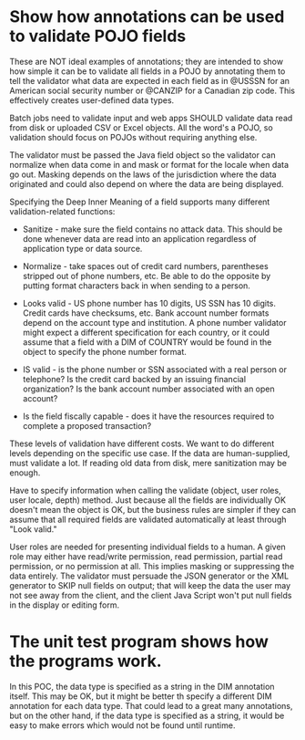 # Show how annotations can be used to validate POJO fields

These are NOT ideal examples of annotations; they are intended to show how simple it can be to validate all fields in a POJO by annotating them to tell the validator what data are expected in each field as in @USSSN for an American social security number or @CANZIP for a Canadian zip code.  This effectively creates user-defined data types.

Batch jobs need to validate input and web apps SHOULD validate data read from disk or uploaded CSV or Excel objects.  All the word's a POJO, so validation should focus on POJOs without requiring anything else.
 
The validator must be passed the Java field object so the validator can normalize when data come in and mask or format for the locale when data go out.  Masking depends on the laws of the jurisdiction where the data originated and could also depend on where the data are being displayed.
 
Specifying the Deep Inner Meaning of a field supports many different validation-related functions:

* Sanitize - make sure the field contains no attack data.  This should be done whenever data are read into an application regardless of application type or data source.
 
* Normalize - take spaces out of credit card numbers, parentheses stripped out of phone numbers, etc.  Be able to do the opposite by putting format characters back in when sending to a person.
 
* Looks valid - US phone number has 10 digits, US SSN has 10 digits.  Credit cards have checksums, etc.  Bank account number formats depend on the account type and institution.  A phone number validator might expect a different specification for each country, or it could assume that a field with a DIM of COUNTRY would be found in the object to specify the phone number format.
 
* IS valid - is the phone number or SSN associated with a real person or telephone?  Is the credit card backed by an issuing financial organization?  Is the bank account number associated with an open account?
 
* Is the field fiscally capable - does it have the resources required to complete a proposed transaction?
 
These levels of validation have different costs.  We want to do different levels depending on the specific use case.  If the data are human-supplied, must validate a lot.  If reading old data from disk, mere sanitization may be enough.  

Have to specify information when calling the validate (object, user roles, user locale, depth) method.  Just because all the fields are individually OK doesn't mean the object is OK, but the business rules are simpler if they can assume that all required fields are validated automatically at least through "Look valid."  

User roles are needed for presenting individual fields to a human.  A given role may either have read/write permission, read permission, partial read permission, or no permission at all.  This implies masking or suppressing the data entirely.  The validator must persuade the JSON generator or the XML generator to SKIP null fields on output; that will keep the data the user may not see away from the client, and the client Java Script won't put null fields in the display or editing form.
 
# The unit test program shows how the programs work.

In this POC, the data type is specified as a string in the DIM annotation itself.  This may be OK, but it might be better th specify a different DIM annotation for each data type.  That could lead to a great many annotations, but on the other hand, if the data type is specified as a string, it would be easy to make errors which would not be found until runtime.
